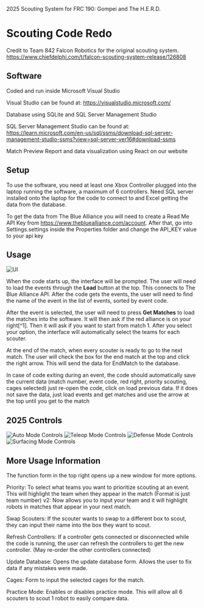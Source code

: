 2025 Scouting System for FRC 190: Gompei and The H.E.R.D.






# Scouting Code Redo
Credit to Team 842 Falcon Robotics for the original scouting system.
https://www.chiefdelphi.com/t/falcon-scouting-system-release/126808

## Software
Coded and run inside Microsoft Visual Studio

Visual Studio can be found at: https://visualstudio.microsoft.com/

Database using SQLite and SQL Server Management Studio

SQL Server Management Studio can be found at: https://learn.microsoft.com/en-us/sql/ssms/download-sql-server-management-studio-ssms?view=sql-server-ver16#download-ssms

Match Preview Report and data visualization using React on our website

## Setup
To use the software, you need at least one Xbox Controller plugged into the laptop running the software, a maximum of 6 controllers. Need SQL server installed onto the laptop for the code to connect to and Excel getting the data from the database.

To get the data from The Blue Alliance you will need to create a Read Me API Key from https://www.thebluealliance.com/account. After that,  go into Settings.settings inside the Properties folder and change the API_KEY value to your api key

## Usage
![UI](https://i.imgur.com/UpFuhhp.png)

When the code starts up, the interface will be prompted.
The user will need to load the events through the **Load** button at the top. This connects to The Blue Alliance API. After the code gets the events, the user will need to find the name of the event in the list of events, sorted by event code. 

After the event is selected, the user will need to press **Get Matches** to load the matches into the software. It will then ask if the red alliance is on your right[^1]. Then it will ask if you want to start from match 1. After you select your option, the interface will automatically select the teams for each scouter.

At the end of the match, when every scouter is ready to go to the next match. The user will check the box for the end match at the top and click the right arrow. This will send the data for EndMatch to the database.

In case of code exiting during an event, the code should automatically save the current data (match number, event code, red right, priority scouting, cages selected) just re-open the code, click on load previous data.
If it does not save the data, just load events and get matches and use the arrow at the top until you get to the match

## 2025 Controls
![Auto Mode Controls](https://i.imgur.com/m4PdY1t.png)
![Teleop Mode Controls](https://i.imgur.com/0vDOqkX.png)
![Defense Mode Controls](https://i.imgur.com/Gn8Pd11.png)
![Surfacing Mode Controls](https://i.imgur.com/OWMkUOq.png)

## More Usage Information

The function form in the top right opens up a new window for more options.

Priority: To select what teams you want to prioritize scouting at an event. This will highlight the team when they appear in the match (Format is just team number)
v2: Now allows you to input your team and it will highlight robots in matches that appear in your next match.

Swap Scouters: If the scouter wants to swap to a different box to scout, they can input their name into the box they want to scout.

Refresh Controllers: If a controller gets connected or disconnected while the code is running, the user can refresh the controllers to get the new controller. (May re-order the other controllers connected)

Update Database: Opens the update database form. Allows the user to fix data if any mistakes were made.

Cages: Form to input the selected cages for the match.

Practice Mode: Enables or disables practice mode. This will allow all 6 scouters to scout 1 robot to easily compare data.